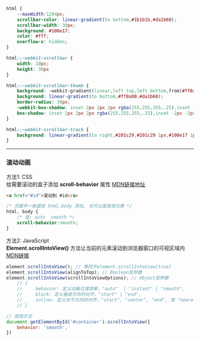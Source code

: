 ```css
html {
    --maxWidth:1284px;
    scrollbar-color: linear-gradient(to bottom,#1b1b1b,#da1b60);
    scrollbar-width: 30px;
    background: #100e17;
    color: #fff;
    overflow-x: hidden;
}

html::-webkit-scrollbar {
    width: 10px;
    height: 30px
}

html::-webkit-scrollbar-thumb {
    background: -webkit-gradient(linear,left top,left bottom,from(#ff8a00),to(#da1b60));
    background: linear-gradient(to bottom,#ff8a00,#da1b60);
    border-radius: 30px;
    -webkit-box-shadow: inset 2px 2px 2px rgba(255,255,255,.25),inset -2px -2px 2px rgba(0,0,0,.25);
    box-shadow: inset 2px 2px 2px rgba(255,255,255,.25),inset -2px -2px 2px rgba(0,0,0,.25);
}

html::-webkit-scrollbar-track {
    background: linear-gradient(to right,#201c29,#201c29 1px,#100e17 1px,#100e17);
}
```


***
### 滚动动画

方法1: CSS  
给需要滚动的盒子添加 **scroll-behavior** 属性 [MDN链接地址](https://developer.mozilla.org/zh-CN/docs/Web/CSS/scroll-behavior)
```html
<a href="#id">滚动到 #id</a>
```
```css
/* 页面中一般是给 html,body 添加, 也可以是其他元素 */
html, body { 
    /* 值: auto  smooth */
    scroll-behavior:smooth;
}
```

方法2: JavaScript  
**Element.scrollIntoView()** 方法让当前的元素滚动到浏览器窗口的可视区域内 [MDN链接](https://developer.mozilla.org/zh-CN/docs/Web/API/Element/scrollIntoView)
```js
element.scrollIntoView(); // 等同于element.scrollIntoView(true) 
element.scrollIntoView(alignToTop); // Boolean型参数 
element.scrollIntoView(scrollIntoViewOptions); // Object型参数
    // {
    //     behavior: 定义动画过渡效果，"auto"  | "instant" | "smooth",
    //     block: 定义垂直方向的对齐，"start" | "end",
    //     inline: 定义水平方向的对齐，"start", "center", "end", 或 "nearest"
    // }

// 使用方式
document.getElementById('#container').scrollIntoView({
    behavior: 'smooth', 
})
```

